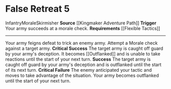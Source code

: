 ﻿---
actions: '[reaction]'
cost: null
element: null
frequency: null
id: '1433'
name: False Retreat
rarity: Common
requirement: '[[DATABASE/kingmakerwarfaretactic/Flexible Tactics|Flexible Tactics]]'
school: null
source: '[[DATABASE/source/Kingmaker Adventure Path|Kingmaker Adventure Path]]'
trait:
- '[[DATABASE/trait/Infantry|Infantry]]'
- '[[DATABASE/trait/Morale|Morale]]'
- '[[DATABASE/trait/Skirmisher|Skirmisher]]'
trigger: Your army succeeds at a morale check.
type: Action

---
# False Retreat <span class="action-icon">5</span>

<span class="item-trait">Infantry</span><span class="item-trait">Morale</span><span class="item-trait">Skirmisher</span>
**Source** [[Kingmaker Adventure Path]]
**Trigger** Your army succeeds at a morale check.
**Requirements** [[Flexible Tactics]]

---
Your army feigns defeat to trick an enemy army. Attempt a Morale check against a target army.
**Critical Success** The target army is caught off guard by your army's deception. It becomes [[Outflanked]] and is unable to take reactions until the start of your next turn.
**Success** The target army is caught off guard by your army's deception and is outflanked until the start of its next turn.
**Critical Failure** The enemy anticipated your tactic and moves to take advantage of the situation. Your army becomes outflanked until the start of your next turn.